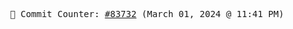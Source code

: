 <p align="center">
    <samp>
        📮 Commit Counter: <a href="https://github.com/Javascript-void0/Javascript-void0/commits/main">#83732</a> (March 01, 2024 @ 11:41 PM)
    </samp>
</p>